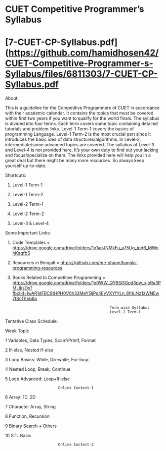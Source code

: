 # CUET Competitive Programmer’s Syllabus

# [7-CUET-CP-Syllabus.pdf](https://github.com/hamidhosen42/CUET-Competitive-Programmer-s-Syllabus/files/6811303/7-CUET-CP-Syllabus.pdf

About:

  This is a guideline for the Competitive Programmers of CUET in accordance with
their academic calendar. It contains the topics that must be covered within first two years
if you want to qualify for the world finals. The syllabus is divided into four terms. Each
term covers some topic containing detailed tutorials and problem links. Level-1 Term-1
covers the basics of programming Language. Level-1 Term-2 is the most crucial part since
it introduces the basic idea of data structures/algorithms. In Level-2, intermediate/some
advanced topics are covered. The syllabus of Level-3 and Level-4 is not provided here. It’s
your own duty to find out your lacking and focus/specialize on them. The links provided
here will help you in a great deal but there might be many more resources. So always
keep yourself up-to-date.

Shortcuts:
   1. Level-1 Term-1
      
   2. Level-1 Term-2
      
   3. Level-2 Term-1
      
   4. Level-2 Term-2
      
   5. Level-3 & Level-4

Some Important Links:
   1. Code Templates = https://drive.google.com/drive/folders/1o1aeJNMkFu_a75Ug_ipd6_MWnhKaqfbS
   
   2. Resources in Bengali = https://github.com/me-shaon/bangla-programming-resources

   3. Books Related to Competitive Programming = https://drive.google.com/drive/folders/1p0WW_QY8SiSGpd3pw_xjoRa3PMLlksOs?fbclid=IwAR1dFBC8tHPH0V0h32MeY5IjPs4EyVXYfYLn_8h1uNz1zWNEw7tScTEvb8o

                                                      Term wise Syllabus
                                                      Level-1 Term-1

Tentative Class Schedule:

Week                        Topic

1                           Variables, Data Types, Scanf/Printf, Format 

2                           If-else, Nested If-else

3                           Loop Basics: While, Do-while, For-loop

4                           Nested Loop, Break, Continue

5                           Loop Advanced: Loop+If-else

                            Online Contest-1
                            
6                           Array: 1D, 2D

7                           Character Array, String

8                           Function, Recursion

9                           Binary Search + Others

10                          STL Basic

                            Online Contest-2

